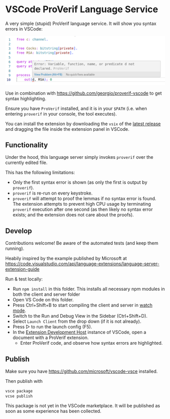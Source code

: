 # VSCode ProVerif Language Service

A very simple (stupid) ProVerif language service. It will show you syntax errors in VSCode:

![Screenshot showing how the extension shows errors from ProVerif](./docs/sample.png)

Use in combination with https://github.com/georgio/proverif-vscode to get syntax highlighting.

Ensure you have `ProVerif` installed, and it is in your `$PATH` (i.e. when entering `proverif` in your console, the tool executes).

You can install the extension by downloading the `vsix` of the [latest release](https://github.com/famoser/vscode-proverif-language-service/releases) and dragging the file inside the extension panel in VSCode. 

## Functionality

Under the hood, this language server simply invokes `proverif` over the currently edited file. 

This has the following limitations:
- Only the first syntax error is shown (as only the first is output by `proverif`).
- `proverif` is re-run on every keystroke.
- `proverif` will attempt to proof the lemmas if no syntax error is found. The extension attempts to prevent high CPU usage by terminating `proverif` execution after one second (as then likely no syntax error exists; and the extension does not care about the proofs).

## Develop

Contributions welcome! Be aware of the automated tests (and keep them running).

Heabily inspired by the example published by Microsoft at https://code.visualstudio.com/api/language-extensions/language-server-extension-guide

Run & test locally:

- Run `npm install` in this folder. This installs all necessary npm modules in both the client and server folder
- Open VS Code on this folder.
- Press Ctrl+Shift+B to start compiling the client and server in [watch mode](https://code.visualstudio.com/docs/editor/tasks#:~:text=The%20first%20entry%20executes,the%20HelloWorld.js%20file.).
- Switch to the Run and Debug View in the Sidebar (Ctrl+Shift+D).
- Select `Launch Client` from the drop down (if it is not already).
- Press ▷ to run the launch config (F5).
- In the [Extension Development Host](https://code.visualstudio.com/api/get-started/your-first-extension#:~:text=Then%2C%20inside%20the%20editor%2C%20press%20F5.%20This%20will%20compile%20and%20run%20the%20extension%20in%20a%20new%20Extension%20Development%20Host%20window.) instance of VSCode, open a document with a ProVerif extension.
  - Enter ProVerif code, and observe how syntax errors are highlighted.


## Publish

Make sure you have https://github.com/microsoft/vscode-vsce installed.

Then publish with
```
vsce package
vcse publish
```

This package is not yet in the VSCode marketplace. It will be published as soon as some experience has been collected.
